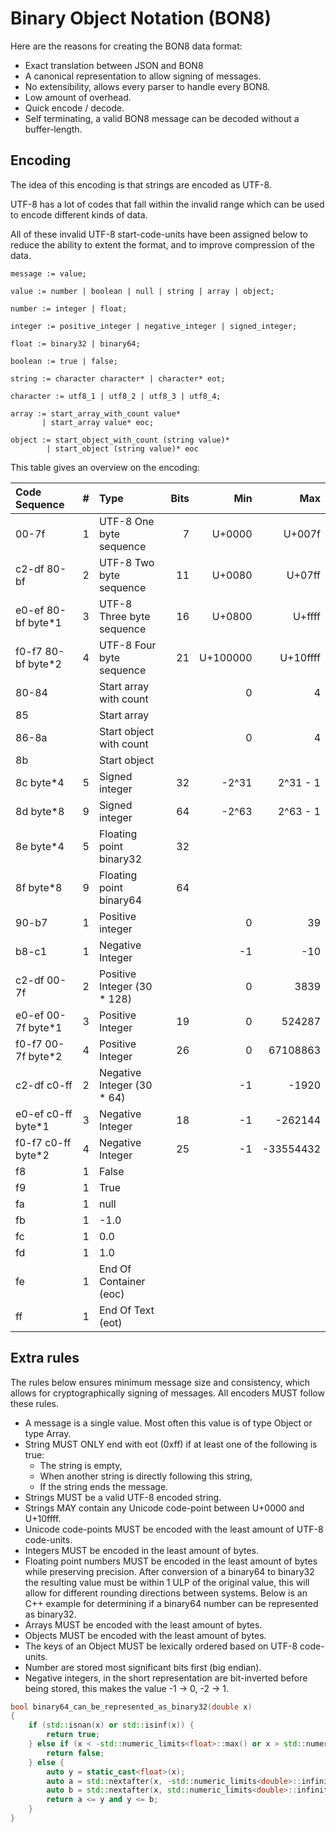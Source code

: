 Binary Object Notation (BON8)
=============================

Here are the reasons for creating the BON8 data format:

 - Exact translation between JSON and BON8
 - A canonical representation to allow signing of messages.
 - No extensibility, allows every parser to handle every BON8.
 - Low amount of overhead.
 - Quick encode / decode.
 - Self terminating, a valid BON8 message can be decoded without a buffer-length.

Encoding
--------

The idea of this encoding is that strings are encoded as UTF-8.

UTF-8 has a lot of codes that fall within the invalid range which
can be used to encode different kinds of data.

All of these invalid UTF-8 start-code-units have been assigned below
to reduce the ability to extent the format, and to improve compression
of the data.

```
message := value;

value := number | boolean | null | string | array | object;

number := integer | float;

integer := positive_integer | negative_integer | signed_integer;

float := binary32 | binary64;

boolean := true | false;

string := character character* | character* eot;

character := utf8_1 | utf8_2 | utf8_3 | utf8_4;

array := start_array_with_count value*
       | start_array value* eoc;

object := start_object_with_count (string value)*
        | start_object (string value)* eoc
```

This table gives an overview on the encoding:

  Code Sequence           | # | Type                        | Bits |      Min |       Max
 :----------------------- | -:|:-------------------------   | ----:| --------:| ----------:
  00-7f                   | 1 | UTF-8 One byte sequence     |    7 |   U+0000 |    U+007f
  c2-df 80-bf             | 2 | UTF-8 Two byte sequence     |   11 |   U+0080 |    U+07ff
  e0-ef 80-bf byte\*1     | 3 | UTF-8 Three byte sequence   |   16 |   U+0800 |    U+ffff
  f0-f7 80-bf byte\*2     | 4 | UTF-8 Four byte sequence    |   21 | U+100000 |  U+10ffff
  80-84                   |   | Start array with count      |      |        0 |         4
  85                      |   | Start array                 |      |          |
  86-8a                   |   | Start object with count     |      |        0 |         4
  8b                      |   | Start object                |      |          |
  8c byte\*4              | 5 | Signed integer              |   32 |    -2^31 |  2^31 - 1
  8d byte\*8              | 9 | Signed integer              |   64 |    -2^63 |  2^63 - 1
  8e byte\*4              | 5 | Floating point binary32     |   32 |          |
  8f byte\*8              | 9 | Floating point binary64     |   64 |          |
  90-b7                   | 1 | Positive integer            |      |        0 |        39
  b8-c1                   | 1 | Negative Integer            |      |       -1 |       -10
  c2-df 00-7f             | 2 | Positive Integer (30 * 128) |      |        0 |      3839
  e0-ef 00-7f byte\*1     | 3 | Positive Integer            |   19 |        0 |    524287
  f0-f7 00-7f byte\*2     | 4 | Positive Integer            |   26 |        0 |  67108863
  c2-df c0-ff             | 2 | Negative Integer (30 * 64)  |      |       -1 |     -1920
  e0-ef c0-ff byte\*1     | 3 | Negative Integer            |   18 |       -1 |   -262144
  f0-f7 c0-ff byte\*2     | 4 | Negative Integer            |   25 |       -1 | -33554432
  f8                      | 1 | False                       |      |          |
  f9                      | 1 | True                        |      |          |
  fa                      | 1 | null                        |      |          |
  fb                      | 1 | -1.0                        |      |          |
  fc                      | 1 | 0.0                         |      |          |
  fd                      | 1 | 1.0                         |      |          |
  fe                      | 1 | End Of Container (eoc)      |      |          |
  ff                      | 1 | End Of Text (eot)           |      |          |

Extra rules
-----------

The rules below ensures minimum message size and consistency, which allows for cryptographically
signing of messages. All encoders MUST follow these rules.

 - A message is a single value. Most often this value is of type Object or type Array.
 - String MUST ONLY end with eot (0xff) if at least one of the following is true:
   - The string is empty,
   - When another string is directly following this string,
   - If the string ends the message.
 - Strings MUST be a valid UTF-8 encoded string.
 - Strings MAY contain any Unicode code-point between U+0000 and U+10ffff.
 - Unicode code-points MUST be encoded with the least amount of UTF-8 code-units.
 - Integers MUST be encoded in the least amount of bytes.
 - Floating point numbers MUST be encoded in the least amount of bytes
   while preserving precision. After conversion of a binary64 to binary32
   the resulting value must be within 1 ULP of the original value,
   this will allow for different rounding directions between systems.
   Below is an C++ example for determining if a binary64 number can be
   represented as binary32.
 - Arrays MUST be encoded with the least amount of bytes.
 - Objects MUST be encoded with the least amount of bytes.
 - The keys of an Object MUST be lexically ordered based on UTF-8 code-units.
 - Number are stored most significant bits first (big endian).
 - Negative integers, in the short representation are bit-inverted before being stored, this makes the value -1 -> 0, -2 -> 1.

```cpp
bool binary64_can_be_represented_as_binary32(double x)
{
    if (std::isnan(x) or std::isinf(x)) {
        return true;
    } else if (x < -std::numeric_limits<float>::max() or x > std::numeric_limits<float>::max) {
        return false;
    } else {
        auto y = static_cast<float>(x);
        auto a = std::nextafter(x, -std::numeric_limits<double>::infinity());
        auto b = std::nextafter(x, std::numeric_limits<double>::infinity());
        return a <= y and y <= b;
    }
}
```
